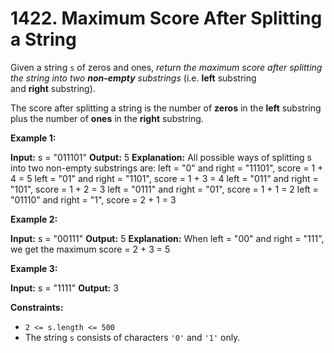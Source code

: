 # 1422. Maximum Score After Splitting a String 

Given a string `s` of zeros and ones, _return the maximum score after splitting the string into two **non-empty** substrings_ (i.e. **left** substring and **right** substring).

The score after splitting a string is the number of **zeros** in the **left** substring plus the number of **ones** in the **right** substring.

**Example 1:**

**Input:** s = "011101"
**Output:** 5 
**Explanation:** 
All possible ways of splitting s into two non-empty substrings are:
left = "0" and right = "11101", score = 1 + 4 = 5 
left = "01" and right = "1101", score = 1 + 3 = 4 
left = "011" and right = "101", score = 1 + 2 = 3 
left = "0111" and right = "01", score = 1 + 1 = 2 
left = "01110" and right = "1", score = 2 + 1 = 3

**Example 2:**

**Input:** s = "00111"
**Output:** 5
**Explanation:** When left = "00" and right = "111", we get the maximum score = 2 + 3 = 5

**Example 3:**

**Input:** s = "1111"
**Output:** 3

**Constraints:**

- `2 <= s.length <= 500`
- The string `s` consists of characters `'0'` and `'1'` only.